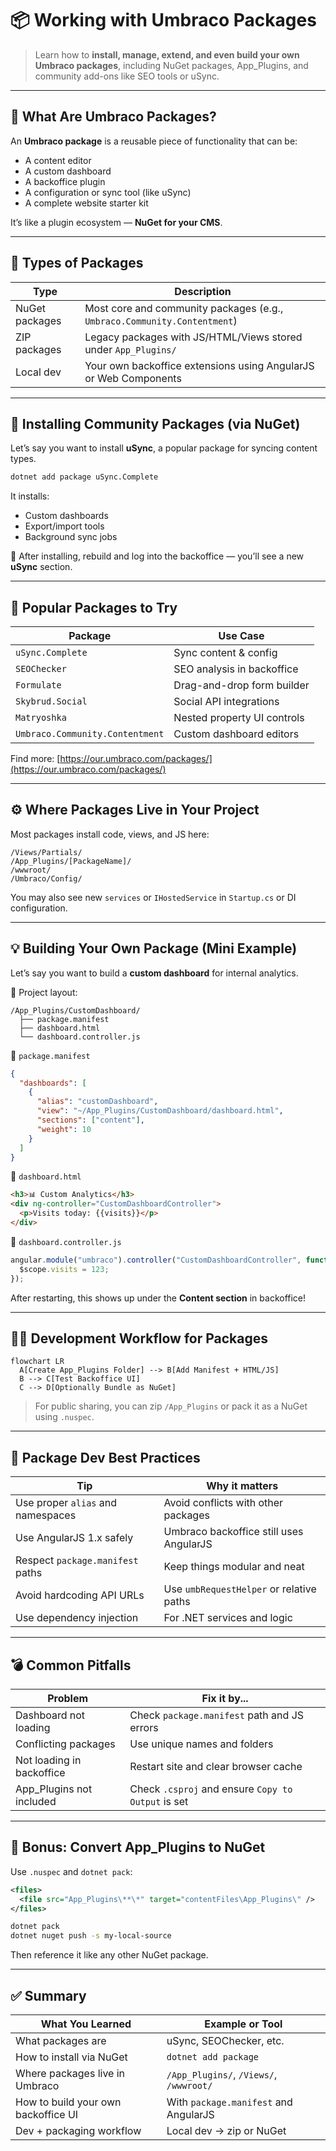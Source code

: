 # 📦 Working with Umbraco Packages

> Learn how to **install, manage, extend, and even build your own Umbraco packages**, including NuGet packages, App_Plugins, and community add-ons like SEO tools or uSync.

---

## 🧠 What Are Umbraco Packages?

An **Umbraco package** is a reusable piece of functionality that can be:

- A content editor
- A custom dashboard
- A backoffice plugin
- A configuration or sync tool (like uSync)
- A complete website starter kit

It’s like a plugin ecosystem — **NuGet for your CMS**.

---

## 🧰 Types of Packages

| Type           | Description                                                              |
| -------------- | ------------------------------------------------------------------------ |
| NuGet packages | Most core and community packages (e.g., `Umbraco.Community.Contentment`) |
| ZIP packages   | Legacy packages with JS/HTML/Views stored under `App_Plugins/`           |
| Local dev      | Your own backoffice extensions using AngularJS or Web Components         |

---

## 🔌 Installing Community Packages (via NuGet)

Let’s say you want to install **uSync**, a popular package for syncing content types.

```bash
dotnet add package uSync.Complete
```

It installs:

- Custom dashboards
- Export/import tools
- Background sync jobs

🧠 After installing, rebuild and log into the backoffice — you’ll see a new **uSync** section.

---

## 🧱 Popular Packages to Try

| Package                         | Use Case                    |
| ------------------------------- | --------------------------- |
| `uSync.Complete`                | Sync content & config       |
| `SEOChecker`                    | SEO analysis in backoffice  |
| `Formulate`                     | Drag-and-drop form builder  |
| `Skybrud.Social`                | Social API integrations     |
| `Matryoshka`                    | Nested property UI controls |
| `Umbraco.Community.Contentment` | Custom dashboard editors    |

Find more: [https://our.umbraco.com/packages/](https://our.umbraco.com/packages/)

---

## ⚙️ Where Packages Live in Your Project

Most packages install code, views, and JS here:

```plaintext
/Views/Partials/
/App_Plugins/[PackageName]/
/wwwroot/
/Umbraco/Config/
```

You may also see new `services` or `IHostedService` in `Startup.cs` or DI configuration.

---

## 💡 Building Your Own Package (Mini Example)

Let’s say you want to build a **custom dashboard** for internal analytics.

🧱 Project layout:

```plaintext
/App_Plugins/CustomDashboard/
  ├── package.manifest
  ├── dashboard.html
  └── dashboard.controller.js
```

📄 `package.manifest`

```json
{
  "dashboards": [
    {
      "alias": "customDashboard",
      "view": "~/App_Plugins/CustomDashboard/dashboard.html",
      "sections": ["content"],
      "weight": 10
    }
  ]
}
```

📄 `dashboard.html`

```html
<h3>📊 Custom Analytics</h3>
<div ng-controller="CustomDashboardController">
  <p>Visits today: {{visits}}</p>
</div>
```

📄 `dashboard.controller.js`

```js
angular.module("umbraco").controller("CustomDashboardController", function ($scope) {
  $scope.visits = 123;
});
```

After restarting, this shows up under the **Content section** in backoffice!

---

## 🧑‍🔧 Development Workflow for Packages

```mermaid
flowchart LR
  A[Create App_Plugins Folder] --> B[Add Manifest + HTML/JS]
  B --> C[Test Backoffice UI]
  C --> D[Optionally Bundle as NuGet]
```

> For public sharing, you can zip `/App_Plugins` or pack it as a NuGet using `.nuspec`.

---

## 🤝 Package Dev Best Practices

| Tip                               | Why it matters                           |
| --------------------------------- | ---------------------------------------- |
| Use proper `alias` and namespaces | Avoid conflicts with other packages      |
| Use AngularJS 1.x safely          | Umbraco backoffice still uses AngularJS  |
| Respect `package.manifest` paths  | Keep things modular and neat             |
| Avoid hardcoding API URLs         | Use `umbRequestHelper` or relative paths |
| Use dependency injection          | For .NET services and logic              |

---

## 💣 Common Pitfalls

| Problem                   | Fix it by...                                       |
| ------------------------- | -------------------------------------------------- |
| Dashboard not loading     | Check `package.manifest` path and JS errors        |
| Conflicting packages      | Use unique names and folders                       |
| Not loading in backoffice | Restart site and clear browser cache               |
| App_Plugins not included  | Check `.csproj` and ensure `Copy to Output` is set |

---

## 🚀 Bonus: Convert App_Plugins to NuGet

Use `.nuspec` and `dotnet pack`:

```xml
<files>
  <file src="App_Plugins\**\*" target="contentFiles\App_Plugins\" />
</files>
```

```bash
dotnet pack
dotnet nuget push -s my-local-source
```

Then reference it like any other NuGet package.

---

## ✅ Summary

| What You Learned                    | Example or Tool                         |
| ----------------------------------- | --------------------------------------- |
| What packages are                   | uSync, SEOChecker, etc.                 |
| How to install via NuGet            | `dotnet add package`                    |
| Where packages live in Umbraco      | `/App_Plugins/`, `/Views/`, `/wwwroot/` |
| How to build your own backoffice UI | With `package.manifest` and AngularJS   |
| Dev + packaging workflow            | Local dev → zip or NuGet                |

